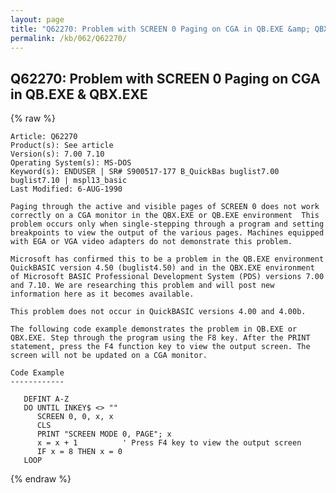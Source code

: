 ```yaml
---
layout: page
title: "Q62270: Problem with SCREEN 0 Paging on CGA in QB.EXE &amp; QBX.EXE"
permalink: /kb/062/Q62270/
---
```


## Q62270: Problem with SCREEN 0 Paging on CGA in QB.EXE &amp; QBX.EXE

{% raw %}

	Article: Q62270
	Product(s): See article
	Version(s): 7.00 7.10
	Operating System(s): MS-DOS
	Keyword(s): ENDUSER | SR# S900517-177 B_QuickBas buglist7.00 buglist7.10 | mspl13_basic
	Last Modified: 6-AUG-1990
	
	Paging through the active and visible pages of SCREEN 0 does not work
	correctly on a CGA monitor in the QBX.EXE or QB.EXE environment  This
	problem occurs only when single-stepping through a program and setting
	breakpoints to view the output of the various pages. Machines equipped
	with EGA or VGA video adapters do not demonstrate this problem.
	
	Microsoft has confirmed this to be a problem in the QB.EXE environment
	QuickBASIC version 4.50 (buglist4.50) and in the QBX.EXE environment
	of Microsoft BASIC Professional Development System (PDS) versions 7.00
	and 7.10. We are researching this problem and will post new
	information here as it becomes available.
	
	This problem does not occur in QuickBASIC versions 4.00 and 4.00b.
	
	The following code example demonstrates the problem in QB.EXE or
	QBX.EXE. Step through the program using the F8 key. After the PRINT
	statement, press the F4 function key to view the output screen. The
	screen will not be updated on a CGA monitor.
	
	Code Example
	------------
	
	   DEFINT A-Z
	   DO UNTIL INKEY$ <> ""
	      SCREEN 0, 0, x, x
	      CLS
	      PRINT "SCREEN MODE 0, PAGE"; x
	      x = x + 1          ' Press F4 key to view the output screen
	      IF x = 8 THEN x = 0
	   LOOP

{% endraw %}

